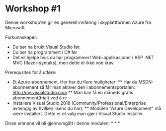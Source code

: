 # Workshop #1

Denne workshop'en gir en generell innføring i skyplattformen Azure fra Microsoft.

Forkunnskaper:
* Du bør ha brukt Visual Studio før.
* Du bør ha programmert i C# før
* Det vil hjelpe hvis du har programmert Web-applikasjoner i ASP .NET MVC (Razor-syntaks), men dette er ikke noe krav.

Prerequsites for å utføre:
* Et Azure-abonnement. Her har du flere muligheter:
** Har du MSDN-abonnement så får man aktiver den i abonnementsportalen: http://my.visualstudio.com
** Man kan få en måneds gratis abonnement(trial) ved å re
* Installere Visual Studio 2018 (Community/Professional/Enterprise avhengig av hvilken lisens du har).
** Modulen "Azure Development" må være installert. Dette er et valg man gjør i Visual Studio Installer.

Disse emnene vil bli gjennomgått i denne modulen:
*
* 
* 



